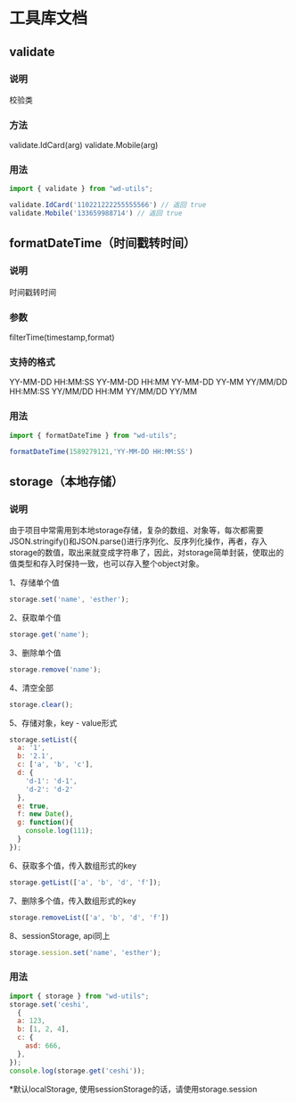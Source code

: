 # 工具库文档

## validate

### 说明

校验类

### 方法

validate.IdCard(arg)
validate.Mobile(arg)

### 用法

```javascript
import { validate } from "wd-utils";

validate.IdCard('110221222255555566') // 返回 true
validate.Mobile('133659988714') // 返回 true
```

## formatDateTime（时间戳转时间）

### 说明

时间戳转时间

### 参数

filterTime(timestamp,format)

### 支持的格式

YY-MM-DD HH:MM:SS
YY-MM-DD HH:MM
YY-MM-DD
YY-MM
YY/MM/DD HH:MM:SS
YY/MM/DD HH:MM
YY/MM/DD
YY/MM

### 用法

```javascript
import { formatDateTime } from "wd-utils";

formatDateTime(1589279121,'YY-MM-DD HH:MM:SS')
```

## storage（本地存储）

### 说明

由于项目中常需用到本地storage存储，复杂的数组、对象等，每次都需要JSON.stringify()和JSON.parse()进行序列化、反序列化操作，再者，存入storage的数值，取出来就变成字符串了，因此，对storage简单封装，使取出的值类型和存入时保持一致，也可以存入整个object对象。

1、存储单个值

```javascript
storage.set('name', 'esther');
```

2、获取单个值

```javascript
storage.get('name');
```

3、删除单个值

```javascript
storage.remove('name');
```

4、清空全部

```javascript
storage.clear();
```

5、存储对象，key - value形式

```javascript
storage.setList({
  a: '1',
  b: '2.1',
  c: ['a', 'b', 'c'],
  d: {
    'd-1': 'd-1',
    'd-2': 'd-2'
  },
  e: true,
  f: new Date(),
  g: function(){
    console.log(111);
  }
});
```

6、获取多个值，传入数组形式的key

```javascript
storage.getList(['a', 'b', 'd', 'f']);
```

7、删除多个值，传入数组形式的key

```javascript
storage.removeList(['a', 'b', 'd', 'f'])
```

8、sessionStorage, api同上

```javascript
storage.session.set('name', 'esther');
```

### 用法

```javascript
import { storage } from "wd-utils";
storage.set('ceshi',
  {
  a: 123,
  b: [1, 2, 4],
  c: {
    asd: 666,
  },
});
console.log(storage.get('ceshi'));
```

*默认localStorage, 使用sessionStorage的话，请使用storage.session

